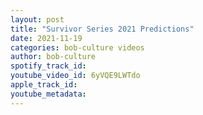 ```yaml
---
layout: post
title: "Survivor Series 2021 Predictions"
date: 2021-11-19
categories: bob-culture videos
author: bob-culture
spotify_track_id: 
youtube_video_id: 6yVQE9LWTdo
apple_track_id: 
youtube_metadata: 
---
```

